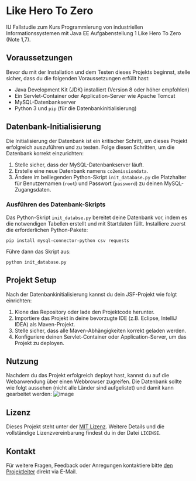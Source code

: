 # Like Hero To Zero

IU Fallstudie zum Kurs Programmierung von industriellen Informationssystemen mit Java EE Aufgabenstellung 1 Like Hero To Zero (Note 1,7).

## Voraussetzungen

Bevor du mit der Installation und dem Testen dieses Projekts beginnst, stelle sicher, dass du die folgenden Voraussetzungen erfüllt hast:

- Java Development Kit (JDK) installiert (Version 8 oder höher empfohlen)
- Ein Servlet-Container oder Application-Server wie Apache Tomcat
- MySQL-Datenbankserver
- Python 3 und `pip` (für die Datenbankinitialisierung)

## Datenbank-Initialisierung

Die Initialisierung der Datenbank ist ein kritischer Schritt, um dieses Projekt erfolgreich auszuführen und zu testen. Folge diesen Schritten, um die Datenbank korrekt einzurichten:

1. Stelle sicher, dass der MySQL-Datenbankserver läuft.
2. Erstelle eine neue Datenbank namens `co2emissiondata`.
3. Ändere im beiliegenden Python-Skript `init_database.py` die Platzhalter für Benutzernamen (`root`) und Passwort (`password`) zu deinen MySQL-Zugangsdaten.

### Ausführen des Datenbank-Skripts

Das Python-Skript `init_databse.py` bereitet deine Datenbank vor, indem es die notwendigen Tabellen erstellt und mit Startdaten füllt. Installiere zuerst die erforderlichen Python-Pakete:

```
pip install mysql-connector-python csv requests
```

Führe dann das Skript aus:

```
python init_database.py
```
## Projekt Setup

Nach der Datenbankinitialisierung kannst du dein JSF-Projekt wie folgt einrichten:

1. Klone das Repository oder lade den Projektcode herunter.
2. Importiere das Projekt in deine bevorzugte IDE (z.B. Eclipse, IntelliJ IDEA) als Maven-Projekt.
3. Stelle sicher, dass alle Maven-Abhängigkeiten korrekt geladen werden.
4. Konfiguriere deinen Servlet-Container oder Application-Server, um das Projekt zu deployen.

## Nutzung

Nachdem du das Projekt erfolgreich deployt hast, kannst du auf die Webanwendung über einen Webbrowser zugreifen. Die Datenbank sollte wie folgt aussehen (nicht alle Länder sind aufgelistet) und damit kann gearbeitet werden: ![image](https://github.com/sabo28/herotozero/assets/29122270/bc5dd025-24d1-4145-963e-f389d53ef13e)


## Lizenz

Dieses Projekt steht unter der [MIT Lizenz](LICENSE.md). Weitere Details und die vollständige Lizenzvereinbarung findest du in der Datei `LICENSE`.

## Kontakt

Für weitere Fragen, Feedback oder Anregungen kontaktiere bitte [den Projektleiter](mailto:labeeb.malik318@gmail.com) direkt via E-Mail.


